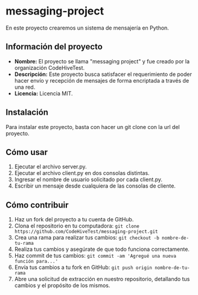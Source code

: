 # messaging-project

En este proyecto crearemos un sistema de mensajería en Python.

## Información del proyecto

- **Nombre:** El proyecto se llama "messaging project" y fue creado por la organización CodeHiveTest.
- **Descripción:** Este proyecto busca satisfacer el requerimiento de poder hacer envío y recepción de mensajes de forma encriptada a través de una red.
- **Licencia:** Licencia MIT.

## Instalación

Para instalar este proyecto, basta con hacer un git clone con la url del proyecto.

## Cómo usar

1. Ejecutar el archivo server.py.
2. Ejecutar el archivo client.py en dos consolas distintas.
3. Ingresar el nombre de usuario solicitado por cada client.py.
4. Escribir un mensaje desde cualquiera de las consolas de cliente.

## Cómo contribuir

1. Haz un fork del proyecto a tu cuenta de GitHub.
2. Clona el repositorio en tu computadora: `git clone https://github.com/CodeHiveTest/messaging-project.git`
3. Crea una rama para realizar tus cambios: `git checkout -b nombre-de-tu-rama`
4. Realiza tus cambios y asegúrate de que todo funciona correctamente.
5. Haz commit de tus cambios: `git commit -am 'Agregué una nueva función para...'`
6. Envía tus cambios a tu fork en GitHub: `git push origin nombre-de-tu-rama`
7. Abre una solicitud de extracción en nuestro repositorio, detallando tus cambios y el propósito de los mismos.
